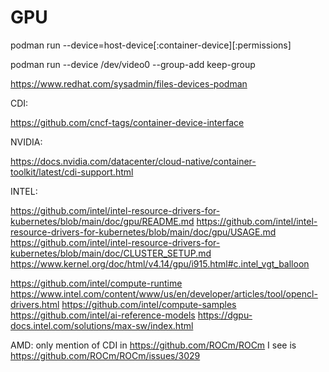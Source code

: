 # GPU


podman run --device=host-device[:container-device][:permissions] 

podman run --device /dev/video0 --group-add keep-group 

https://www.redhat.com/sysadmin/files-devices-podman

CDI:

https://github.com/cncf-tags/container-device-interface

NVIDIA:

https://docs.nvidia.com/datacenter/cloud-native/container-toolkit/latest/cdi-support.html

INTEL:  

https://github.com/intel/intel-resource-drivers-for-kubernetes/blob/main/doc/gpu/README.md
https://github.com/intel/intel-resource-drivers-for-kubernetes/blob/main/doc/gpu/USAGE.md
https://github.com/intel/intel-resource-drivers-for-kubernetes/blob/main/doc/CLUSTER_SETUP.md
https://www.kernel.org/doc/html/v4.14/gpu/i915.html#c.intel_vgt_balloon

https://github.com/intel/compute-runtime
https://www.intel.com/content/www/us/en/developer/articles/tool/opencl-drivers.html
https://github.com/intel/compute-samples
https://github.com/intel/ai-reference-models
https://dgpu-docs.intel.com/solutions/max-sw/index.html



AMD:
only mention of CDI in https://github.com/ROCm/ROCm I see is https://github.com/ROCm/ROCm/issues/3029
